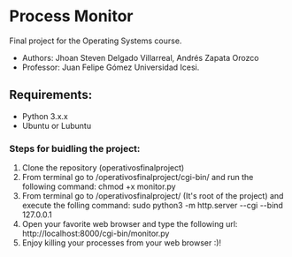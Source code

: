 # Process Monitor
Final project for the Operating Systems course.
- Authors: Jhoan Steven Delgado Villarreal, Andrés Zapata Orozco
- Professor: Juan Felipe Gómez
Universidad Icesi.

## Requirements:
- Python 3.x.x
- Ubuntu or Lubuntu

### Steps for buidling the project:
1. Clone the repository (operativosfinalproject)
2. From terminal go to /operativosfinalproject/cgi-bin/ and run the following command: chmod +x monitor.py
3. From terminal go to /operativosfinalproject/ (It's root of the project) and execute the folling command: sudo python3 -m http.server --cgi --bind 127.0.0.1
4. Open your favorite web browser and type the following url: http://localhost:8000/cgi-bin/monitor.py
5. Enjoy killing your processes from your web browser :)!




